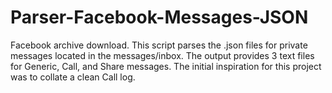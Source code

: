 # Parser-Facebook-Messages-JSON
Facebook archive download. This script parses the .json files for private messages located in the messages/inbox. The output provides 3 text files for Generic, Call, and Share messages. The initial inspiration for this project was to collate a clean Call log.
